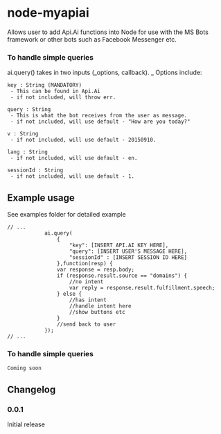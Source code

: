 # node-myapiai
Allows user to add Api.Ai functions into Node for use with the MS Bots framework or other bots such as Facebook Messenger etc.

### To handle simple queries
ai.query() takes in two inputs (_options, callback). 
_ Options include:

```
key : String (MANDATORY)
 - This can be found in Api.Ai
 - if not included, will throw err.

query : String 
 - This is what the bot receives from the user as message.
 - if not included, will use default - "How are you today?"

v : String
 - if not included, will use default - 20150910.

lang : String
 - if not included, will use default - en.

sessionId : String
 - if not included, will use default - 1.
```

## Example usage 
See examples folder for detailed example

```
// ...
			ai.query(
				{
					"key": [INSERT API.AI KEY HERE], 
					"query": [INSERT USER'S MESSAGE HERE], 
					"sessionId" : [INSERT SESSION ID HERE]
				},function(resp) {
				var response = resp.body;
				if (response.result.source == "domains") {
					//no intent
					var reply = response.result.fulfillment.speech;
				} else {
					//has intent
					//handle intent here
					//show buttons etc
				}
				//send back to user
			});	
// ...
```
### To handle simple queries

```
Coming soon
```
## Changelog
### 0.0.1
Initial release